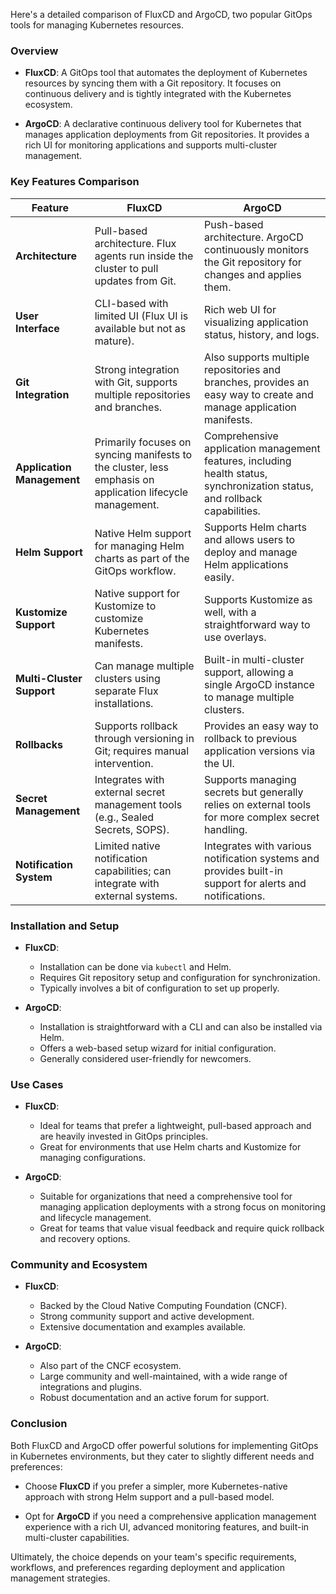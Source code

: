 Here's a detailed comparison of FluxCD and ArgoCD, two popular GitOps tools for managing Kubernetes resources.

### Overview

- **FluxCD**: A GitOps tool that automates the deployment of Kubernetes resources by syncing them with a Git repository. It focuses on continuous delivery and is tightly integrated with the Kubernetes ecosystem.

- **ArgoCD**: A declarative continuous delivery tool for Kubernetes that manages application deployments from Git repositories. It provides a rich UI for monitoring applications and supports multi-cluster management.

### Key Features Comparison

| Feature                | FluxCD                                      | ArgoCD                                     |
|------------------------|---------------------------------------------|--------------------------------------------|
| **Architecture**       | Pull-based architecture. Flux agents run inside the cluster to pull updates from Git. | Push-based architecture. ArgoCD continuously monitors the Git repository for changes and applies them. |
| **User Interface**     | CLI-based with limited UI (Flux UI is available but not as mature). | Rich web UI for visualizing application status, history, and logs. |
| **Git Integration**    | Strong integration with Git, supports multiple repositories and branches. | Also supports multiple repositories and branches, provides an easy way to create and manage application manifests. |
| **Application Management** | Primarily focuses on syncing manifests to the cluster, less emphasis on application lifecycle management. | Comprehensive application management features, including health status, synchronization status, and rollback capabilities. |
| **Helm Support**       | Native Helm support for managing Helm charts as part of the GitOps workflow. | Supports Helm charts and allows users to deploy and manage Helm applications easily. |
| **Kustomize Support**  | Native support for Kustomize to customize Kubernetes manifests. | Supports Kustomize as well, with a straightforward way to use overlays. |
| **Multi-Cluster Support** | Can manage multiple clusters using separate Flux installations. | Built-in multi-cluster support, allowing a single ArgoCD instance to manage multiple clusters. |
| **Rollbacks**          | Supports rollback through versioning in Git; requires manual intervention. | Provides an easy way to rollback to previous application versions via the UI. |
| **Secret Management**  | Integrates with external secret management tools (e.g., Sealed Secrets, SOPS). | Supports managing secrets but generally relies on external tools for more complex secret handling. |
| **Notification System**| Limited native notification capabilities; can integrate with external systems. | Integrates with various notification systems and provides built-in support for alerts and notifications. |

### Installation and Setup

- **FluxCD**:
  - Installation can be done via `kubectl` and Helm.
  - Requires Git repository setup and configuration for synchronization.
  - Typically involves a bit of configuration to set up properly.

- **ArgoCD**:
  - Installation is straightforward with a CLI and can also be installed via Helm.
  - Offers a web-based setup wizard for initial configuration.
  - Generally considered user-friendly for newcomers.

### Use Cases

- **FluxCD**: 
  - Ideal for teams that prefer a lightweight, pull-based approach and are heavily invested in GitOps principles.
  - Great for environments that use Helm charts and Kustomize for managing configurations.

- **ArgoCD**:
  - Suitable for organizations that need a comprehensive tool for managing application deployments with a strong focus on monitoring and lifecycle management.
  - Great for teams that value visual feedback and require quick rollback and recovery options.

### Community and Ecosystem

- **FluxCD**:
  - Backed by the Cloud Native Computing Foundation (CNCF).
  - Strong community support and active development.
  - Extensive documentation and examples available.

- **ArgoCD**:
  - Also part of the CNCF ecosystem.
  - Large community and well-maintained, with a wide range of integrations and plugins.
  - Robust documentation and an active forum for support.

### Conclusion

Both FluxCD and ArgoCD offer powerful solutions for implementing GitOps in Kubernetes environments, but they cater to slightly different needs and preferences:

- Choose **FluxCD** if you prefer a simpler, more Kubernetes-native approach with strong Helm support and a pull-based model.

- Opt for **ArgoCD** if you need a comprehensive application management experience with a rich UI, advanced monitoring features, and built-in multi-cluster capabilities.

Ultimately, the choice depends on your team's specific requirements, workflows, and preferences regarding deployment and application management strategies.
